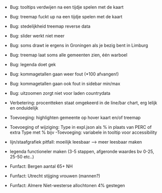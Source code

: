 - Bug: tooltips verdwijen na een tijdje spelen met de kaart
- Bug: treemap fuckt up na een tijdje spelen met de kaart
- Bug: stedelijkheid treemap reverse data
- Bug: slider werkt niet meer
- Bug: soms drawt ie ergens in Groningen als je bezig bent in Limburg
- Bug: treemap laat soms alle gemeenten zien, één warboel
- Bug: legenda doet gek
- Bug: kommagetallen gaan weer fout (*100 afvangen!)
- Bug: kommagetallen gaan ook fout in sidebar min/max
- Bug: uitzoomen zorgt niet voor laden countrydata
  
- Verbetering: procentteken staat omgekeerd in de line/bar chart, erg lelijk en onduidelijk
- Toevoeging: highlighten gemeente op hover kaart en/of treemap
- Toevoeging of wijziging: Type in expl.json als % in plaats van PERC of extra Type met % bijv
 -Toevoeging: variabele in tooltip voor accessibility
 
- lijn/staafgrafiek pitfall: moeilijk leesbaar --> meer leesbaar maken
- legenda functioneler maken (3-5 stappen, afgeronde waardes bv 0-25, 25-50 etc..)

- Funfact: Bergen aantal 65+   NH
- Funfact: Utrecht stijging vrouwen (mannen?)
- Funfact: Almere Niet-westerse allochtonen 4% gestegen

